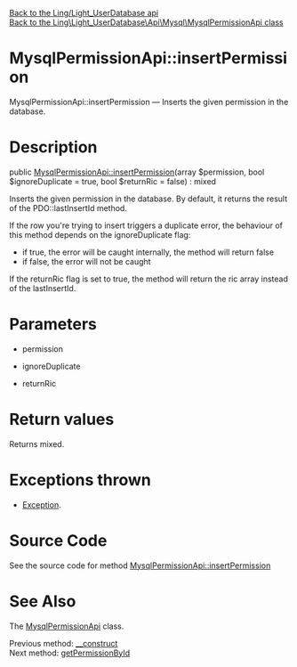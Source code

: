 [Back to the Ling/Light_UserDatabase api](https://github.com/lingtalfi/Light_UserDatabase/blob/master/doc/api/Ling/Light_UserDatabase.md)<br>
[Back to the Ling\Light_UserDatabase\Api\Mysql\MysqlPermissionApi class](https://github.com/lingtalfi/Light_UserDatabase/blob/master/doc/api/Ling/Light_UserDatabase/Api/Mysql/MysqlPermissionApi.md)


MysqlPermissionApi::insertPermission
================



MysqlPermissionApi::insertPermission — Inserts the given permission in the database.




Description
================


public [MysqlPermissionApi::insertPermission](https://github.com/lingtalfi/Light_UserDatabase/blob/master/doc/api/Ling/Light_UserDatabase/Api/Mysql/MysqlPermissionApi/insertPermission.md)(array $permission, bool $ignoreDuplicate = true, bool $returnRic = false) : mixed




Inserts the given permission in the database.
By default, it returns the result of the PDO::lastInsertId method.

If the row you're trying to insert triggers a duplicate error, the behaviour of this method depends on
the ignoreDuplicate flag:
- if true, the error will be caught internally, the method will return false
- if false, the error will not be caught

If the returnRic flag is set to true, the method will return the ric array instead of the lastInsertId.




Parameters
================


- permission

    

- ignoreDuplicate

    

- returnRic

    


Return values
================

Returns mixed.


Exceptions thrown
================

- [Exception](http://php.net/manual/en/class.exception.php).&nbsp;







Source Code
===========
See the source code for method [MysqlPermissionApi::insertPermission](https://github.com/lingtalfi/Light_UserDatabase/blob/master/Api/Mysql/MysqlPermissionApi.php#L34-L55)


See Also
================

The [MysqlPermissionApi](https://github.com/lingtalfi/Light_UserDatabase/blob/master/doc/api/Ling/Light_UserDatabase/Api/Mysql/MysqlPermissionApi.md) class.

Previous method: [__construct](https://github.com/lingtalfi/Light_UserDatabase/blob/master/doc/api/Ling/Light_UserDatabase/Api/Mysql/MysqlPermissionApi/__construct.md)<br>Next method: [getPermissionById](https://github.com/lingtalfi/Light_UserDatabase/blob/master/doc/api/Ling/Light_UserDatabase/Api/Mysql/MysqlPermissionApi/getPermissionById.md)<br>

